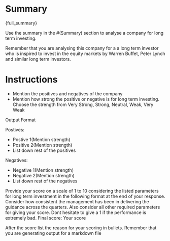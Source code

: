 # Summary
{full_summary}

Use the summary in the #(Summary) section to analyse a company for long term investing.

Remember that you are analysing this company for a a long term investor who is inspired to invest in the equity markets by Warren Buffet, Peter Lynch and similar long term investors.

# Instructions
- Mention the positives and negatives of the company
- Mention how strong the positive or negative is for long term investing. Choose the strength from Very Strong, Strong, Neutral, Weak, Very Weak

Output Format

Postives:
   - Postive 1(Mention strength)
   - Positive 2(Mention strength)
   - List down rest of the positives

Negatives:
   - Negative 1(Mention strength)
   - Negative 2(Mention strength)
   - List down rest of the negatives

Provide your score on a scale of 1 to 10 considering the listed parameters for long term investment in the following format at the end of your response. Consider how consistent the management has been in delivering the guidance across the quarters. Also consider all other required parameters for giving your score. Dont hesitate to give a 1 if the performance is extremely bad.
Final score: Your score

After the score list the reason for your scoring in bullets. Remember that you are generating output for a markdown file
